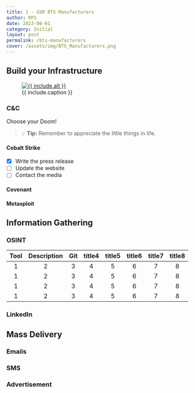 ```yaml
---
title: 1 - GSM BTS Manufacturers
author: RFS
date: 2023-06-01
category: Initial
layout: post
permalink: /bts-manufacturers
cover: /assets/img/BTS_Manufacturers.png
---
```







## Build your Infrastructure


<figure>
   <a href="{{ include.url }}">
   <img src="{{ include.file }}" style="max-width: {{ include.max-width }};"
      alt="{{ include.alt }}"/>
   </a>
   <figcaption>{{ include.caption }}</figcaption>
</figure>

### C&C
Choose your Doom!

> :bulb: **Tip:** Remember to appreciate the little things in life.

#### Cobalt Strike
- [x] Write the press release
- [ ] Update the website
- [ ] Contact the media

#### Covenant

#### Metasploit


## Information Gathering

### OSINT

<div class="table-wrapper" markdown="block">

|Tool|Description|Git|title4|title5|title6|title7|title8|
|:-:|:-:|:-:|:-:|:-:|:-:|:-:|:-:|
|1|2|3|4|5|6|7|8|
|1|2|3|4|5|6|7|8|
|1|2|3|4|5|6|7|8|
|1|2|3|4|5|6|7|8|

</div>

### LinkedIn

## Mass Delivery

### Emails

### SMS

### Advertisement


